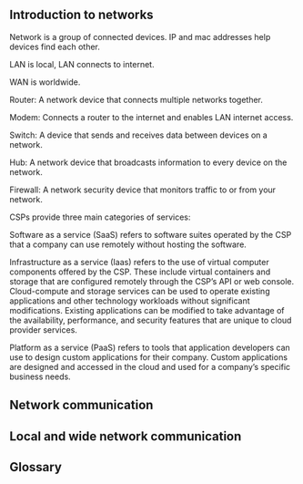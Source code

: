 

<h2>Introduction to networks</h2>

Network is a group of connected devices. IP and mac addresses help devices find each other.

LAN is local, LAN connects to internet.

WAN is worldwide.

Router: A network device that connects multiple networks together.

Modem: Connects a router to the internet and enables LAN internet access.

Switch: A device that sends and receives data between devices on a network.

Hub: A network device that broadcasts information to every device on the network.

Firewall: A network security device that monitors traffic to or from your network.

CSPs provide three main categories of services:

Software as a service (SaaS) refers to software suites operated by the CSP that a company can use remotely without hosting the software. 

Infrastructure as a service (Iaas) refers to the use of virtual computer components offered by the CSP. These include virtual containers and storage that are configured remotely through the CSP’s API or web console. Cloud-compute and storage services can be used to operate existing applications and other technology workloads without significant modifications. Existing applications can be modified to take advantage of the availability, performance, and security features that are unique to cloud provider services.

Platform as a service (PaaS) refers to tools that application developers can use to design custom applications for their company. Custom applications are designed and accessed in the cloud and used for a company’s specific business needs.

<h2>Network communication</h2>



<h2>Local and wide network communication</h2>

<h2>Glossary</h2>